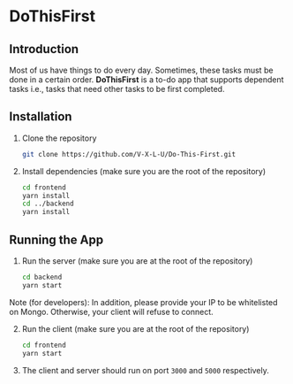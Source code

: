 # DoThisFirst

## Introduction

Most of us have things to do every day. Sometimes, these tasks must be done in a certain order. **DoThisFirst** is a to-do app that supports dependent tasks i.e., tasks that need other tasks to be first completed.

## Installation

1. Clone the repository

    ``` sh
    git clone https://github.com/V-X-L-U/Do-This-First.git
    ```

2. Install dependencies (make sure you are the root of the repository)

    ``` sh
    cd frontend
    yarn install
    cd ../backend
    yarn install
    ```

## Running the App

1. Run the server (make sure you are at the root of the repository)

    ``` sh
    cd backend
    yarn start
    ```
Note (for developers): In addition, please provide your IP to be whitelisted on Mongo. Otherwise, your client will refuse to connect.

2. Run the client (make sure you are at the root of the repository)

    ``` sh
    cd frontend
    yarn start
    ```

3. The client and server should run on port `3000` and `5000` respectively.
